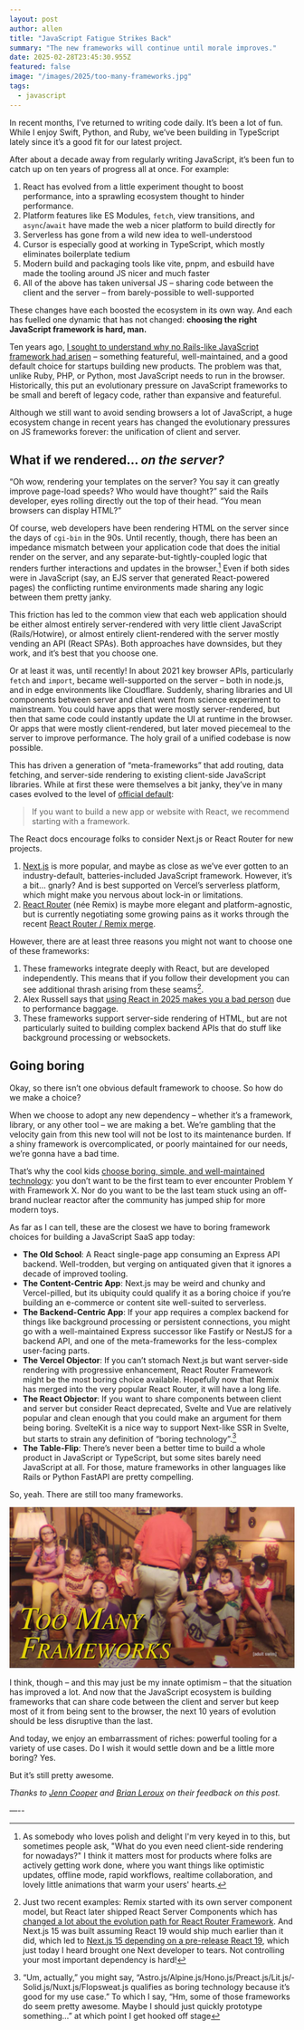 ```yaml
---
layout: post
author: allen
title: "JavaScript Fatigue Strikes Back"
summary: "The new frameworks will continue until morale improves."
date: 2025-02-28T23:45:30.955Z
featured: false
image: "/images/2025/too-many-frameworks.jpg"
tags:
  - javascript
---
```


In recent months, I’ve returned to writing code daily. It’s been a lot of fun. While I enjoy Swift, Python, and Ruby, we’ve been building in TypeScript lately since it’s a good fit for our latest project.

After about a decade away from regularly writing JavaScript, it’s been fun to catch up on ten years of progress all at once. For example:

1. React has evolved from a little experiment thought to boost performance, into a sprawling ecosystem thought to hinder performance.
2. Platform features like ES Modules, `fetch`, view transitions, and `async`/`await` have made the web a nicer platform to build directly for
3. Serverless has gone from a wild new idea to well-understood
4. Cursor is especially good at working in TypeScript, which mostly eliminates boilerplate tedium
5. Modern build and packaging tools like vite, pnpm, and esbuild have made the tooling around JS nicer and much faster
6. All of the above has taken universal JS – sharing code between the client and the server – from barely-possible to well-supported

These changes have each boosted the ecosystem in its own way. And each has fuelled one dynamic that has not changed: **choosing the right JavaScript framework is hard, man.**

Ten years ago, [I sought to understand why no Rails-like JavaScript framework had arisen](https://allenpike.com/2015/javascript-framework-fatigue) – something featureful, well-maintained, and a good default choice for startups building new products. The problem was that, unlike Ruby, PHP, or Python, most JavaScript needs to run in the browser. Historically, this put an evolutionary pressure on JavaScript frameworks to be small and bereft of legacy code, rather than expansive and featureful.

Although we still want to avoid sending browsers a lot of JavaScript, a huge ecosystem change in recent years has changed the evolutionary pressures on JS frameworks forever: the unification of client and server.

## What if we rendered… *on the server?*

“Oh wow, rendering your templates on the server? You say it can greatly improve page-load speeds? Who would have thought?” said the Rails developer, eyes rolling directly out the top of their head. “You mean browsers can display HTML?”

Of course, web developers have been rendering HTML on the server since the days of `cgi-bin` in the 90s. Until recently, though, there has been an impedance mismatch between your application code that does the initial render on the server, and any separate-but-tightly-coupled logic that renders further interactions and updates in the browser.[^client] Even if both sides were in JavaScript (say, an EJS server that generated React-powered pages) the conflicting runtime environments made sharing any logic between them pretty janky.

This friction has led to the common view that each web application should be either almost entirely server-rendered with very little client JavaScript (Rails/Hotwire), or almost entirely client-rendered with the server mostly vending an API (React SPAs). Both approaches have downsides, but they work, and it’s best that you choose one.

Or at least it was, until recently! In about 2021 key browser APIs, particularly `fetch` and `import`, became well-supported on the server – both in node.js, and in edge environments like Cloudflare. Suddenly, sharing libraries and UI components between server and client went from science experiment to mainstream. You could have apps that were mostly server-rendered, but then that same code could instantly update the UI at runtime in the browser. Or apps that were mostly client-rendered, but later moved piecemeal to the server to improve performance. The holy grail of a unified codebase is now possible.

This has driven a generation of “meta-frameworks” that add routing, data fetching, and server-side rendering to existing client-side JavaScript libraries. While at first these were themselves a bit janky, they’ve in many cases evolved to the level of [official default](https://react.dev/learn/creating-a-react-app):

> If you want to build a new app or website with React, we recommend starting with a framework.

The React docs encourage folks to consider Next.js or React Router for new projects.

1. [Next.js](https://nextjs.org/) is more popular, and maybe as close as we’ve ever gotten to an industry-default, batteries-included JavaScript framework. However, it’s a bit… gnarly? And is best supported on Vercel’s serverless platform, which might make you nervous about lock-in or limitations.
2. [React Router](https://reactrouter.com/) (née Remix) is maybe more elegant and platform-agnostic, but is currently negotiating some growing pains as it works through the recent [React Router / Remix merge](https://remix.run/blog/merging-remix-and-react-router).

However, there are at least three reasons you might not want to choose one of these frameworks:

1. These frameworks integrate deeply with React, but are developed independently. This means that if you follow their development you can see additional thrash arising from these seams[^1].
2. Alex Russell says that [using React in 2025 makes you a bad person](https://infrequently.org/2024/11/if-not-react-then-what/) due to performance baggage.
3. These frameworks support server-side rendering of HTML, but are not particularly suited to building complex backend APIs that do stuff like background processing or websockets.

## Going boring

Okay, so there isn’t one obvious default framework to choose. So how do we make a choice?

When we choose to adopt any new dependency – whether it’s a framework, library, or any other tool – we are making a bet. We’re gambling that the velocity gain from this new tool will not be lost to its maintenance burden. If a shiny framework is overcomplicated, or poorly maintained for our needs, we’re gonna have a bad time.

That’s why the cool kids [choose boring, simple, and well-maintained technology](https://mcfunley.com/choose-boring-technology): you don’t want to be the first team to ever encounter Problem Y with Framework X. Nor do you want to be the last team stuck using an off-brand nuclear reactor after the community has jumped ship for more modern toys.

As far as I can tell, these are the closest we have to boring framework choices for building a JavaScript SaaS app today:

- **The Old School**: A React single-page app consuming an Express API backend. Well-trodden, but verging on antiquated given that it ignores a decade of improved tooling.
- **The Content-Centric App**: Next.js may be weird and chunky and Vercel-pilled, but its ubiquity could qualify it as a boring choice if you’re building an e-commerce or content site well-suited to serverless.
- **The Backend-Centric App**: If your app requires a complex backend for things like background processing or persistent connections, you might go with a well-maintained Express successor like Fastify or NestJS for a backend API, and one of the meta-frameworks for the less-complex user-facing parts.
- **The Vercel Objector**: If you can’t stomach Next.js but want server-side rendering with progressive enhancement, React Router Framework might be the most boring choice available. Hopefully now that Remix has merged into the very popular React Router, it will have a long life.
- **The React Objector**: If you want to share components between client and server but consider React deprecated, Svelte and Vue are relatively popular and clean enough that you could make an argument for them being boring. SvelteKit is a nice way to support Next-like SSR in Svelte, but starts to strain any definition of “boring technology”.[^2]
- **The Table-Flip**: There’s never been a better time to build a whole product in JavaScript or TypeScript, but some sites barely need JavaScript at all. For those, mature frameworks in other languages like Rails or Python FastAPI are pretty compelling.

So, yeah. There are still too many frameworks.

<div class="centered">
<img src="/images/2025/too-many-frameworks.jpg" alt="Too Many Frameworks" />
</div>

I think, though – and this may just be my innate optimism – that the situation has improved a lot. And now that the JavaScript ecosystem is building frameworks that can share code between the client and server but keep most of it from being sent to the browser, the next 10 years of evolution should be less disruptive than the last.

And today, we enjoy an embarrassment of riches: powerful tooling for a variety of use cases. Do I wish it would settle down and be a little more boring? Yes.

But it’s still pretty awesome.

*Thanks to [Jenn Cooper](https://www.linkedin.com/in/jncoops/) and [Brian Leroux](https://brianleroux@indieweb.social/@brianleroux) on their feedback on this post.*

—--

[^client]: As somebody who loves polish and delight I'm very keyed in to this, but sometimes people ask, "What do you even need client-side rendering for nowadays?" I think it matters most for products where folks are actively getting work done, where you want things like optimistic updates, offline mode, rapid workflows, realtime collaboration, and lovely little animations that warm your users' hearts.

[^1]: Just two recent examples: Remix started with its own server component model, but React later shipped React Server Components which has [changed a lot about the evolution path for React Router Framework](https://remix.run/blog/incremental-path-to-react-19). And Next.js 15 was built assuming React 19 would ship much earlier than it did, which led to [Next.js 15 depending on a pre-release React 19](https://www.reddit.com/r/nextjs/comments/1ge5ry8/vercel_pushing_react_19_rc_with_nextjs_15_a/), which just today I heard brought one Next developer to tears. Not controlling your most important dependency is hard!

[^2]: “Um, actually,” you might say, “Astro.js/&shy;Alpine.js/&shy;Hono.js/&shy;Preact.js/&shy;Lit.js/&shy;Solid.js/&shy;Nuxt.js/&shy;Flopsweat.js qualifies as boring technology because it’s good for my use case.” To which I say, “Hm, some of those frameworks do seem pretty awesome. Maybe I should just quickly prototype something…” at which point I get hooked off stage

